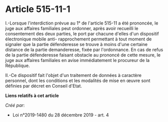 # Article 515-11-1

I.-Lorsque l'interdiction prévue au 1° de l'article 515-11 a été prononcée, le juge aux affaires familiales peut ordonner,
après avoir recueilli le consentement des deux parties, le port par chacune d'elles d'un dispositif électronique mobile anti-
rapprochement permettant à tout moment de signaler que la partie défenderesse se trouve à moins d'une certaine distance de la
partie demanderesse, fixée par l'ordonnance. En cas de refus de la partie défenderesse faisant obstacle au prononcé de cette
mesure, le juge aux affaires familiales en avise immédiatement le procureur de la République.

II.-Ce dispositif fait l'objet d'un traitement de données à caractère personnel, dont les conditions et les modalités de mise
en œuvre sont définies par décret en Conseil d'Etat.

**Liens relatifs à cet article**

_Créé par_:

  - Loi n°2019-1480 du 28 décembre 2019 - art. 4

